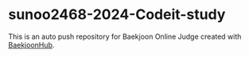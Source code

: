 # sunoo2468-2024-Codeit-study
This is an auto push repository for Baekjoon Online Judge created with [BaekjoonHub](https://github.com/BaekjoonHub/BaekjoonHub).
